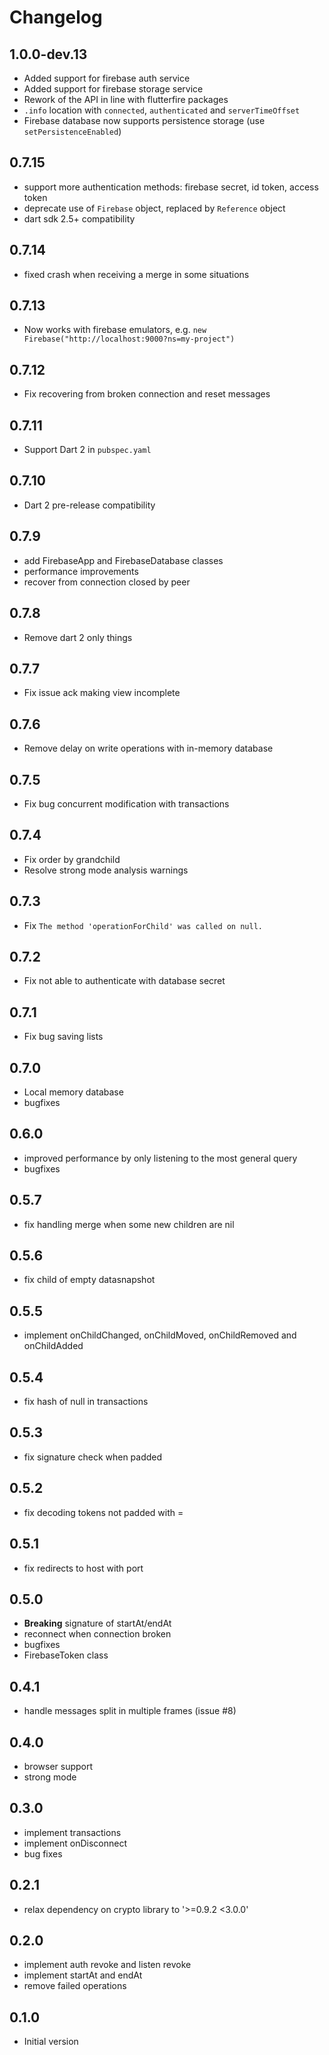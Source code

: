 # Changelog

## 1.0.0-dev.13

- Added support for firebase auth service
- Added support for firebase storage service
- Rework of the API in line with flutterfire packages 
- `.info` location with `connected`, `authenticated` and `serverTimeOffset`
- Firebase database now supports persistence storage (use `setPersistenceEnabled`)

## 0.7.15

- support more authentication methods: firebase secret, id token, access token 
- deprecate use of `Firebase` object, replaced by `Reference` object
- dart sdk 2.5+ compatibility

## 0.7.14

- fixed crash when receiving a merge in some situations

## 0.7.13

- Now works with firebase emulators, e.g. `new Firebase("http://localhost:9000?ns=my-project")`

## 0.7.12

- Fix recovering from broken connection and reset messages

## 0.7.11

- Support Dart 2 in `pubspec.yaml`


## 0.7.10

- Dart 2 pre-release compatibility

## 0.7.9

- add FirebaseApp and FirebaseDatabase classes
- performance improvements
- recover from connection closed by peer

## 0.7.8

- Remove dart 2 only things

## 0.7.7

- Fix issue ack making view incomplete

## 0.7.6 

- Remove delay on write operations with in-memory database

## 0.7.5

- Fix bug concurrent modification with transactions

## 0.7.4

- Fix order by grandchild
- Resolve strong mode analysis warnings

## 0.7.3

- Fix `The method 'operationForChild' was called on null.`

## 0.7.2

- Fix not able to authenticate with database secret

## 0.7.1

- Fix bug saving lists

## 0.7.0

- Local memory database
- bugfixes

## 0.6.0

- improved performance by only listening to the most general query
- bugfixes


## 0.5.7

- fix handling merge when some new children are nil

## 0.5.6

- fix child of empty datasnapshot

## 0.5.5

- implement onChildChanged, onChildMoved, onChildRemoved and onChildAdded

## 0.5.4

- fix hash of null in transactions

## 0.5.3

- fix signature check when padded

## 0.5.2

- fix decoding tokens not padded with =

## 0.5.1

- fix redirects to host with port

## 0.5.0

- **Breaking** signature of startAt/endAt
- reconnect when connection broken
- bugfixes
- FirebaseToken class

## 0.4.1

- handle messages split in multiple frames (issue #8)

## 0.4.0

- browser support
- strong mode

## 0.3.0

- implement transactions
- implement onDisconnect
- bug fixes 

## 0.2.1

- relax dependency on crypto library to '>=0.9.2 <3.0.0'


## 0.2.0

- implement auth revoke and listen revoke
- implement startAt and endAt
- remove failed operations

## 0.1.0

- Initial version
